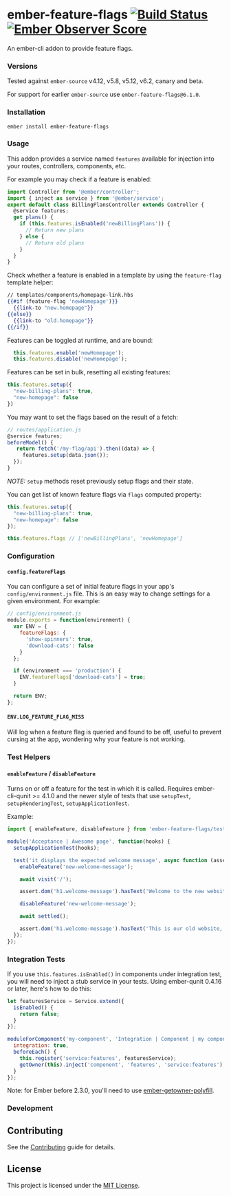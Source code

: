 
# ember-feature-flags [![Build Status](https://github.com/kategengler/ember-feature-flags/actions/workflows/ci.yml/badge.svg)](https://github.com/kategengler/ember-feature-flags/actions/workflows/ci.yml) [![Ember Observer Score](http://emberobserver.com/badges/ember-feature-flags.svg)](http://emberobserver.com/addons/ember-feature-flags)

An ember-cli addon to provide feature flags.

### Versions

Tested against `ember-source` v4.12, v5.8, v5.12, v6.2, canary and beta. 

For support for earlier `ember-source` use `ember-feature-flags@6.1.0`. 

### Installation

```
ember install ember-feature-flags
```

### Usage

This addon provides a service named `features` available for injection into your routes, controllers, components, etc.

For example you may check if a feature is enabled:

```js
import Controller from '@ember/controller';
import { inject as service } from '@ember/service';
export default class BillingPlansController extends Controller {
  @service features;
  get plans() {
    if (this.features.isEnabled('newBillingPlans')) {
      // Return new plans
    } else {
      // Return old plans
    }
  }
}
```

Check whether a feature is enabled in a template by using the `feature-flag` template helper:

```hbs
// templates/components/homepage-link.hbs
{{#if (feature-flag 'newHomepage')}}
  {{link-to "new.homepage"}}
{{else}}
  {{link-to "old.homepage"}}
{{/if}}
```

Features can be toggled at runtime, and are bound:

```js
  this.features.enable('newHomepage');
  this.features.disable('newHomepage');
```

Features can be set in bulk, resetting all existing features:

```js
this.features.setup({
  "new-billing-plans": true,
  "new-homepage": false
})
```

You may want to set the flags based on the result of a fetch:

```js
// routes/application.js
@service features;
beforeModel() {
   return fetch('/my-flag/api').then((data) => {
     features.setup(data.json());
  });
}
```

*NOTE:* `setup` methods reset previously setup flags and their state.

You can get list of known feature flags via `flags` computed property:
```js
this.features.setup({
  "new-billing-plans": true,
  "new-homepage": false
});

this.features.flags // ['newBillingPlans', 'newHomepage']
```


### Configuration

#### `config.featureFlags`

You can configure a set of initial feature flags in your app's `config/environment.js` file. This
is an easy way to change settings for a given environment. For example:

```javascript
// config/environment.js
module.exports = function(environment) {
  var ENV = {
    featureFlags: {
      'show-spinners': true,
      'download-cats': false
    }
  };

  if (environment === 'production') {
    ENV.featureFlags['download-cats'] = true;
  }

  return ENV;
};
```

#### `ENV.LOG_FEATURE_FLAG_MISS`

Will log when a feature flag is queried and found to be off, useful to prevent cursing at the app,
wondering why your feature is not working.

### Test Helpers

#### `enableFeature` / `disableFeature`

Turns on or off a feature for the test in which it is called.
Requires ember-cli-qunit >= 4.1.0 and the newer style of tests that use `setupTest`, `setupRenderingTest`, `setupApplicationTest`.

Example:
```js
import { enableFeature, disableFeature } from 'ember-feature-flags/test-support';

module('Acceptance | Awesome page', function(hooks) {
  setupApplicationTest(hooks);

  test('it displays the expected welcome message', async function (assert) {
    enableFeature('new-welcome-message');

    await visit('/');

    assert.dom('h1.welcome-message').hasText('Welcome to the new website!');

    disableFeature('new-welcome-message');

    await settled();

    assert.dom('h1.welcome-message').hasText('This is our old website, upgrade coming soon');
  });
});
```

### Integration Tests

If you use `this.features.isEnabled()` in components under integration test, you will need to inject a stub service in your tests. Using ember-qunit 0.4.16 or later, here's how to do this:

```js
let featuresService = Service.extend({
  isEnabled() {
    return false;
  }
});

moduleForComponent('my-component', 'Integration | Component | my component', {
  integration: true,
  beforeEach() {
    this.register('service:features', featuresService);
    getOwner(this).inject('component', 'features', 'service:features');
  }
});
```

Note: for Ember before 2.3.0, you'll need to use [ember-getowner-polyfill](https://github.com/rwjblue/ember-getowner-polyfill).

### Development

## Contributing

See the [Contributing](CONTRIBUTING.md) guide for details.

## License

This project is licensed under the [MIT License](LICENSE.md).

